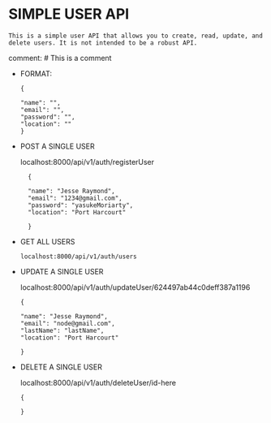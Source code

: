 # SIMPLE USER API

    This is a simple user API that allows you to create, read, update, and delete users. It is not intended to be a robust API.

comment: # This is a comment

- FORMAT:

      {

      "name": "",
      "email": "",
      "password": "",
      "location": ""
      }

- POST A SINGLE USER

  localhost:8000/api/v1/auth/registerUser

      	{

      	"name": "Jesse Raymond",
      	"email": "1234@gmail.com",
      	"password": "yasukeMoriarty",
      	"location": "Port Harcourt"

      	}

- GET ALL USERS

      localhost:8000/api/v1/auth/users

- UPDATE A SINGLE USER

  localhost:8000/api/v1/auth/updateUser/624497ab44c0deff387a1196

      {

      "name": "Jesse Raymond",
      "email": "node@gmail.com",
      "lastName": "lastName",
      "location": "Port Harcourt"

      }

- DELETE A SINGLE USER

  localhost:8000/api/v1/auth/deleteUser/id-here

      {

      }
